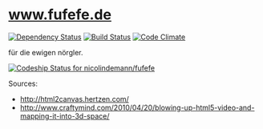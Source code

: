 www.fufefe.de
=====================

[![Dependency Status](https://gemnasium.com/nicolindemann/fufefe.svg)](https://gemnasium.com/nicolindemann/fufefe) [![Build Status](https://travis-ci.org/nicolindemann/fufefe.svg?branch=master)](https://travis-ci.org/nicolindemann/fufefe) [![Code Climate](https://codeclimate.com/github/nicolindemann/fufefe.png)](https://codeclimate.com/github/nicolindemann/fufefe)

für die ewigen nörgler.

[ ![Codeship Status for nicolindemann/fufefe](https://www.codeship.io/projects/f93f7770-cb29-0131-ec9e-32e5a64033be/status?branch=master)](https://www.codeship.io/projects/22589)

Sources:

- http://html2canvas.hertzen.com/
- http://www.craftymind.com/2010/04/20/blowing-up-html5-video-and-mapping-it-into-3d-space/
